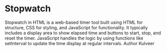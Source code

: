 # Stopwatch
Stopwatch in HTML is a web-based timer tool built using HTML for structure, CSS for styling, and JavaScript for functionality. It typically includes a display area to show elapsed time and buttons to start, stop, and reset the timer. JavaScript handles the logic by using functions like setInterval to update the time display at regular intervals. 
Author Kulveer
